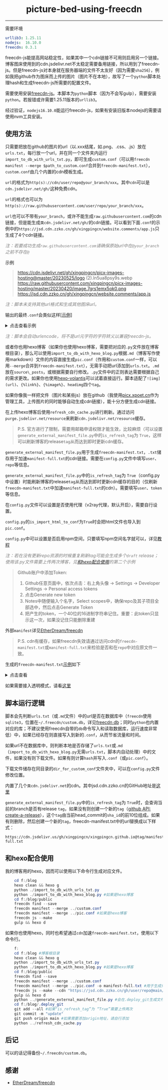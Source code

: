 <h1 align="center" style="font-weight: bold" > picture-bed-using-freecdn </h1>

---

需要环境

```yaml
urllib3: 1.25.11
nodejs:  16.10.0
freecdn: 0.3.1
```

freecdn-js能提高网站稳定性，如果其中一个cdn链接不可用则启用另一个链接。博客图床使用到的cdn.jsdelivr.net不太稳定需要备用链接，所以用到了freecdn-js。但是freecdn-js对本身就在服务器端的文件不太友好（因为需要`sha256`），例如我把github作为图床而上传的图片（图片不在本地），故写了一个`python`脚本处理hash和生成freecdn-js所需要的配置文件。

需要使用安装[freecdn-js](https://github.com/EtherDream/freecdn)。本脚本为`python`脚本（因为不会写gulp），需要安装`python`。若报错或许需要1.25.11版本的`urllib3`。

经过验证，`nodejs16.10.0`能运行freecdn-js，如果有安装旧版本nodejs的需要请使用nvm工具安装。

## 使用方法

只需要把放在github的图片的url（以.xxx结尾，如.png、.css、.js）放在`urls.txt`，每行放一个url，并在同一个文件夹内运行`import_to_db_with_urls_txt.py`，即可生成`custom.conf`（可以用`freecdn manifest --merge $path_to_custom.conf`合并到`freecdn-manifest.txt`），`custom.conf`由几个内置的cdn模板生成。

`url`的格式为`http(s)://cdn/user/repo@your_branch/xxx`。其中`cdn`可以是`cdn.jsdelivr.net/gh/`这种免费cdn。

`url`的格式也可以为`http(s)://raw.githubusercontent.com/user/repo/your_branch/xxx`。

`url`也可以不带有`your_branch`，或许不能生成`raw.githubusercontent.com`的cdn链接，但是能生成`类cdn.jsdelivr.net/gh/`的cdn链接。可以看到下面`.conf`的示例中的`https://jsd.cdn.zzko.cn/gh/xingpingcn/website.comments/app.js`只生成了4个cdn链接。

<font color=#808080>*注：若要成功生成`raw.githubusercontent.com`请确保原始url中在`@your_branch`之前不存在`@`*</font>

示例
 > <https://cdn.jsdelivr.net/gh/xingpingcn/picx-images-hosting@master/20230525/logo> (2).ln5ua8psy9s.webp
 > <https://raw.githubusercontent.com/xingpingcn/picx-images-hosting/master/20230420/image.7grs1emx5ok0.png>
 > <https://jsd.cdn.zzko.cn/gh/xingpingcn/website.comments/app.js>

<font color=#808080>*注：脚本未支持其他url格式和生成其他图床url。*</font>

输出的最终`.conf`会类似这样[[示例]](https://github.com/xingpingcn/picture-bed-using-freecdn/blob/main/pic.conf)

<details> <summary>点击查看示例</summary>

```typescript
    @global
        open_timeout=0
    https://cdn.jsdelivr.net/gh/xingpingcn/picx-images-hosting@master/20230525/logo%20(2).ln5ua8psy9s.webp
        https://jsd.cdn.zzko.cn/gh/xingpingcn/picx-images-hosting@master/20230525/logo%20(2).ln5ua8psy9s.webp
        https://cdn.jsdelivr.us/gh/xingpingcn/picx-images-hosting@master/20230525/logo%20(2).ln5ua8psy9s.webp
        https://cdn.jsdelivr.ren/gh/xingpingcn/picx-images-hosting@master/20230525/logo%20(2).ln5ua8psy9s.webp
        https://cdn.jsdelivr.net/gh/xingpingcn/picx-images-hosting@master/20230525/logo%20(2).ln5ua8psy9s.webp
        https://raw.githubusercontent.com/xingpingcn/picx-images-hosting/master/20230525/logo%20(2).ln5ua8psy9s.webp
        hash=53vmPtDi0FDFXfMGWxx4vfPICcg1nY8rLgmQh7wjZow=
    https://raw.githubusercontent.com/xingpingcn/picx-images-hosting/master/20230420/image.7grs1emx5ok0.png
        https://jsd.cdn.zzko.cn/gh/xingpingcn/picx-images-hosting@master/20230420/image.7grs1emx5ok0.png
        https://cdn.jsdelivr.us/gh/xingpingcn/picx-images-hosting@master/20230420/image.7grs1emx5ok0.png
        https://cdn.jsdelivr.ren/gh/xingpingcn/picx-images-hosting@master/20230420/image.7grs1emx5ok0.png
        https://cdn.jsdelivr.net/gh/xingpingcn/picx-images-hosting@master/20230420/image.7grs1emx5ok0.png
        https://raw.githubusercontent.com/xingpingcn/picx-images-hosting/master/20230420/image.7grs1emx5ok0.png
        hash=D5Po8oLWNGQ5bk13Tr54ewGI6lcRU22JKIiCnwmKP0w=
    https://jsd.cdn.zzko.cn/gh/xingpingcn/website.comments/app.js
        https://jsd.cdn.zzko.cn/gh/xingpingcn/website.comments/app.js
        https://cdn.jsdelivr.us/gh/xingpingcn/website.comments/app.js
        https://cdn.jsdelivr.ren/gh/xingpingcn/website.comments/app.js
        https://cdn.jsdelivr.net/gh/xingpingcn/website.comments/app.js
        hash=xWPhZXLUcZFkPltRZW5UXuzEnLlNlkcIx55vlu5SB7M=
    // 如果`is_import_html_to_conf` = `True`
    /index.html
        https://jsd.cdn.zzko.cn/gh/xingpingcn/xingpingcn.github.io@main/index.html
        https://cdn.jsdelivr.us/gh/xingpingcn/xingpingcn.github.io@main/index.html
        https://cdn.jsdelivr.ren/gh/xingpingcn/xingpingcn.github.io@main/index.html
        https://cdn.jsdelivr.net/gh/xingpingcn/xingpingcn.github.io@main/index.html
        https://raw.githubusercontent.com/xingpingcn/xingpingcn.github.io/main/index.html
        hash=98HPGpSw/VfpGXiGFurKmHAC76gR5n2R2KNTWrisOTg=
        mime=text/html

```

</details>

<font color=#808080 >*注：脚本会自动urlencode，将不是url元字符的字符转义以兼容freecdn-js。*</font>

或者你也用hexo博客（如果你也使用hexo博客，需要把对应的`.py`文件放在博客根目录），那么可以使用`import_to_db_with_hexo_blog.py`根据`.md`（博客写作使用markdown）文件的内容直接生成`pic.conf`（作用和`custom.conf`一样，可以用`--merge`合并到`freecdn-manifest.txt`），无需手动把url添加到`urls.txt`。`.md`放在`source\_posts`，或根据需要自行修改。`.py`文件中的正则表达需要根据自己的需求更改。如果你也使用[hexo-volantis](https://github.com/volantis-x/community)可以试着直接运行。脚本适配了`![img](url)`、`{%link%}`、`{%image%}`、`headimg`四个`tag`。

如果你像我一样把文件（图片和某些js）放在github（我使用[picx.xpoet.cn](https://picx.xpoet.cn/)作为管理工具，上传图片的同时能够自动生成cdn链接），能十分方便生成cdn链接。

在上传hexo博客后使用`refresh_cdn_cache.py`进行刷新。通过访问`purge.jsdelivr.net/resource`来刷新`cdn.jsdelivr.net/resource`缓存。

> P.S. 官方进行了限制，需要用邮箱申请权限才能生效，比较麻烦（可以设置`generate_external_manifest_file.py`中的`is_refresh_tag`为 `True`，这样可以刷新博客的release`tag`从而达到即时更新cdn缓存。

`generate_external_manifest_file.py`用于生成`freecdn-manifest.txt`，`.txt`储存用于加速`manifest-full.txt`的cdn链接。需要在`config.py`文件中填写`user`、`repo`等信息。

`generate_external_manifest_file.py`中的`is_refresh_tag`为 `True`（config.py中设置）时能刷新博客的release`tag`从而达到即时更新cdn缓存的目的（仅刷新`freecdn-manifest.txt`中加速`manifest-full.txt`的cdn）。需要填写`user`、`token`等信息。

在`config.py`文件可以设置是否使用代理（v2ray代理，默认开启），需要自行设置。

`config.py`的`is_import_html_to_conf`为`True`时会把html文件也导入到`pic.conf`。

`config.py`中可以设置是否启用npm空间，只要填写npm空间名字就可以，详见[教程](https://xingpingcn.top/npm%E5%9B%BE%E5%BA%8A%EF%BC%88%E4%B8%8D%E9%9C%80%E8%A6%81%E6%9C%AC%E5%9C%B0%E9%83%A8%E7%BD%B2%EF%BC%89.html)

<font color=#808080 >*注：若在没有更新repo资源的时候重复刷新tag可能会生成多个`draft` release；使用该.py文件需要上传两次博客，见[和hexo配合使用](#和hexo配合使用)的第二个示例*</font>

> Github账户中添加Token:
>1. Github任意页面中，依次点击：右上角头像 -> Settings -> Developer Settings -> Personal access tokens
>1. 点击Generate new token
>1. Notes中随便输入个名字，Select scopes中，确保repo及其子项目全部选中，然后点击Generate Token
>1. 把产生的token，一个40位的16进制字符串记住。重要：此token只显示这一次，如果没记住只能删除重建

外部`manifest`详见[EtherDream/freecdn](https://github.com/EtherDream/freecdn/tree/master/examples/ext-manifest)

> P.S. cdn有缓存，如果freecdn失效请通过访问cdn的`freecdn-manifest.txt`或`manifest-full.txt`来检验是否和在`repo`中对应原文件一致。

生成的`freecdn-manifest.txt`[示例](https://github.com/xingpingcn/picture-bed-using-freecdn/blob/main/freecdn-manifest.txt)如下

<details> <summary>点击查看</summary>

```typescript
    @include
        /manifest-full.txt
    @global
        open_timeout=0
    /manifest-full.txt
        // `is_refresh_tag`为 `True` 时候@main变为@{tag_name}
        https://jsd.cdn.zzko.cn/gh/xingpingcn/xingpingcn.github.io@main/manifest-full.txt
        https://cdn.jsdelivr.us/gh/xingpingcn/xingpingcn.github.io@main/manifest-full.txt
        https://cdn.jsdelivr.ren/gh/xingpingcn/xingpingcn.github.io@main/manifest-full.txt
        https://cdn.jsdelivr.net/gh/xingpingcn/xingpingcn.github.io@main/manifest-full.txt
        https://raw.githubusercontent.com/xingpingcn/xingpingcn.github.io/main/manifest-full.txt
        hash=izgWMFIdMtd29Zy7kWt3rWohTm7WQsZ9003qUATHdFo=
        
```

</details>

如果需要接入透明模式，请看[这里](https://xingpingcn.top/%E4%BD%BF%E7%94%A8freecdn-js%E6%8F%90%E9%AB%98hexo%E5%8D%9A%E5%AE%A2%E7%9A%84cdn%E7%A8%B3%E5%AE%9A%E6%80%A7.html#%E6%8E%A5%E5%85%A5%E9%80%8F%E6%98%8E%E6%A8%A1%E5%BC%8F%E3%80%90%E5%8F%AF%E9%80%89%E3%80%91)

## 脚本运行逻辑

脚本会先判断`urls.txt`（或`.md`文件）中的url是否在数据库中（`freecdn`使用`sqlite3`，位置在`~/.freecdn/custom.db`，详见[freecdn db](https://github.com/EtherDream/freecdn/tree/master/docs/cli#import)；同时`python`也内置对应的库；不建议使用freecdn自带的`db`命令写入和读取数据库，运行速度非常低）中，如果已经存在则直接写入到新的`.conf`，从而节省流量和时间。

如果url不在数据库中，则判断本地是否存储了`urls.txt`或`.md`（`import_to_db_with_hexo_blog.py`无需`urls.txt`，脚本内自动处理）中的文件，如果没有则下载文件。如果有则计算`hash`并写入`.conf`（或`pic.conf`）。

下载文件储存在同目录的`dir_for_custom_conf`文件夹中，可以在`config.py`文件修改位置。

内置了几个`类cdn.jsdelivr.net`的cdn。其中jsd.cdn.zzko.cn的GitHub地址是[这里](https://github.com/54ayao/Chinajsdelivr)

`generate_external_manifest_file.py`中的`is_refresh_tag`为 `True`时，会查询当前的branch是否有release `tag`，如果没有则创建一个新的`tag`（[github API: create-a-release](https://docs.github.com/zh/rest/releases/releases?apiVersion=2022-11-28#create-a-release)），这个`tag`由当前head_commit的`sha_id`的前10位组成。如果有则删除，然后创建一个新的`tag`，freecdn-manifest.txt中的url替换成以下样式：

```
https://cdn.jsdelivr.us/gh/xingpingcn/xingpingcn.github.io@tag/manifest-full.txt
```

## 和hexo配合使用

我的博客用的hexo，因而可以使用以下命令行生成对应文件。

```powershell
    cd f:/blog
    hexo clean && hexo g
    python ./import_to_db_with_urls_txt.py
    python ./import_to_db_with_hexo_blog.py #如果是hexo博客
    cd f:/blog/public
    freecdn find --save
    freecdn manifest --merge ../custom.conf
    freecdn manifest --merge ../pic.conf #如果是hexo博客
    freecdn js --make
    gulp && hexo d
```

如果你也使用hexo，同时也希望通过`cdn`加速`freecdn-manifest.txt`，使用以下命令行。

```powershell
    f:
    cd f:/blog #博客根目录
    hexo clean && hexo g
    python ./import_to_db_with_urls_txt.py
    python ./import_to_db_with_hexo_blog.py #如果是hexo博客
    cd f:/blog/public
    freecdn find --save
    freecdn manifest --merge ../custom.conf
    freecdn manifest --merge ../pic.conf -o manifest-full.txt #用于生成外置的freecdn-manifest.txt
    freecdn js --make --cdn "https://jsd.cdn.zzko.cn/gh/user/repo@main/freecdn-internal/ver/freecdn-main.min.js unpkg jsdelivr elemecdn " #此命令为配置cdn链接用于加速.min.js文件，详细请查看freecdn项目的GitHub
    gulp && hexo d
    python ../generate_external_manifest_file.py #会在.deploy_git生成文件
    cd f:/blog/.deploy_git
    git add --all #如果“is_refresh_tag”为 “True”需要上传两次
    git commit -m "update"
    git push origin main #如果需要添加origin地址，请自行添加
    python ../refresh_cdn_cache.py
```
## 后记

可以的话记得备份`~/.freecdn/custom.db`。

## 感谢

* [EtherDream/freecdn](https://github.com/EtherDream/freecdn)
